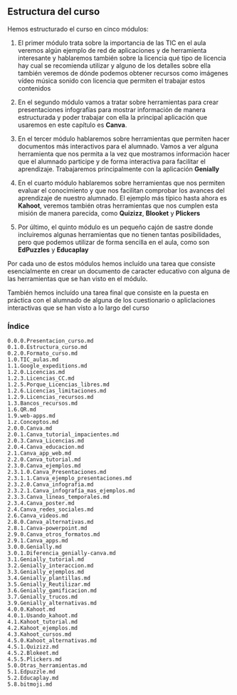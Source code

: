 ## Estructura del curso

Hemos estructurado el curso en cinco módulos:

1. El primer módulo trata sobre la importancia de las TIC en el aula veremos algún ejemplo de red de aplicaciones y de herramienta interesante y hablaremos también sobre la licencia qué tipo de licencia hay cual se recomienda utilizar y alguno de los detalles sobre ella también veremos de dónde podemos obtener recursos como imágenes vídeo música sonido con licencia que permiten el trabajar estos contenidos

2. En el segundo módulo vamos a tratar sobre herramientas para crear presentaciones infografías para mostrar información de manera estructurada y poder trabajar con ella la principal aplicación que usaremos en este capítulo es **Canva**.

3. En el tercer módulo  hablaremos sobre herramientas que permiten hacer documentos más interactivos para el alumnado. Vamos a ver alguna herramienta que nos permita a la vez que mostramos información hacer que el alumnado participe y de forma interactiva para facilitar el aprendizaje. Trabajaremos principalmente con la aplicación **Genially**


4. En el cuarto módulo hablaremos sobre herramientas que nos permiten evaluar el conocimiento y que nos facilitan comprobar los avances del aprendizaje de nuestro alumnado. El ejemplo más típico hasta ahora es **Kahoot**, veremos también otras herramientas que nos cumplen esta misión de manera parecida, como **Quizizz**, **Blooket** y **Plickers**

5. Por último, el quinto módulo es un pequeño cajón de sastre donde incluiremos algunas herramientas que no tienen tantas posibilidades, pero que podemos utilizar de forma sencilla en el aula, como son **EdPuzzles** y **Educaplay**

Por cada uno de estos módulos hemos incluído una tarea que consiste esencialmente en crear un documento de caracter educativo con alguna de las herramientas que se han visto en el módulo.

También hemos incluído una tarea final que consiste en la puesta en práctica con el alumnado de alguna de los cuestionario o apliclaciones interactivas que se han visto a lo largo del curso



### Índice


    0.0.0.Presentacion_curso.md
    0.1.0.Estructura_curso.md
    0.2.0.Formato_curso.md
    1.0.TIC_aulas.md
    1.1.Google_expeditions.md
    1.2.0.Licencias.md
    1.2.3.Licencias_CC.md
    1.2.5.Porque_Licencias_libres.md
    1.2.6.Licencias_limitaciones.md
    1.2.9.Licencias_recursos.md
    1.3.Bancos_recursos.md
    1.6.QR.md
    1.9.web-apps.md
    1.z.Conceptos.md
    2.0.0.Canva.md
    2.0.1.Canva_tutorial_impacientes.md
    2.0.3.Canva_Licencias.md
    2.0.4.Canva_educacion.md
    2.1.Canva_app_web.md
    2.2.0.Canva_tutorial.md
    2.3.0.Canva_ejemplos.md
    2.3.1.0.Canva_Presentaciones.md
    2.3.1.1.Canva_ejemplo_presentaciones.md
    2.3.2.0.Canva_infografia.md
    2.3.2.1.Canva_infografía_mas_ejemplos.md
    2.3.3.Canva_lineas_temporales.md
    2.3.4.Canva_poster.md
    2.4.Canva_redes_sociales.md
    2.6.Canva_videos.md
    2.8.0.Canva_alternativas.md
    2.8.1.Canva-powerpoint.md
    2.9.0.Canva_otros_formatos.md
    2.9.1.Canva_apps.md
    3.0.0.Genially.md
    3.0.1.Diferencia_genially-canva.md
    3.1.Genially_tutorial.md
    3.2.Genially_interaccion.md
    3.3.Genially_ejemplos.md
    3.4.Genially_plantillas.md
    3.5.Genially_Reutilizar.md
    3.6.Genially_gamificacion.md
    3.7.Genially_trucos.md
    3.9.Genially_alternativas.md
    4.0.0.Kahoot.md
    4.0.1.Usando_kahoot.md
    4.1.Kahoot_tutorial.md
    4.2.Kahoot_ejemplos.md
    4.3.Kahoot_cursos.md
    4.5.0.Kahoot_alternativas.md
    4.5.1.Quizizz.md
    4.5.2.Blokeet.md
    4.5.5.Plickers.md
    5.0.Otras_herramientas.md
    5.1.Edpuzzle.md
    5.2.Educaplay.md
    5.8.bitmoji.md
